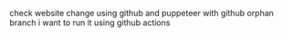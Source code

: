 check website change using github and puppeteer with github orphan branch
i want to run it using github actions